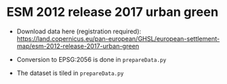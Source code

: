 # ESM 2012 release 2017 urban green

- Download data here (registration required): 
https://land.copernicus.eu/pan-european/GHSL/european-settlement-map/esm-2012-release-2017-urban-green

- Conversion to EPSG:2056 is done in `prepareData.py`

- The dataset is tiled in `prepareData.py`
